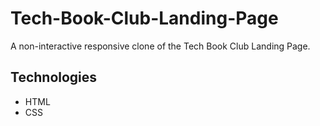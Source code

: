 # Tech-Book-Club-Landing-Page<br>
A non-interactive responsive clone of the Tech Book Club Landing Page.<br>
## Technologies 
* HTML
* CSS
